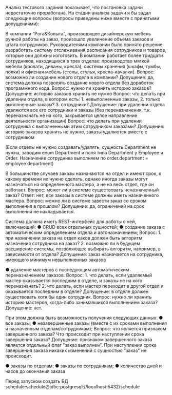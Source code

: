 Анализ тестового задания показывает, что постановка задачи недостаточно проработана.
На стадии анализа задачи я бы задал следующие вопросы (вопросы приведены ниже вместе с принятыми допущениями):

В компании “Рога&Копыта”, производящее дизайнерскую мебель ручной работы
на заказ, произошло увеличение объема заказов и штата сотрудников.
Руководителями компании было принято решение разработать систему
отслеживания расписания сотрудников и товаров, которые они должны
изготовить.
В компании работает более тридцати сотрудников, находящихся в трех отделах:
производство мягкой мебели (кровати, диваны, кресла), системы хранения
(шкафы, тумбы, полки) и офисная мебель (столы, стулья, кресла-качалки).
 Вопрос: возможно ли создание нового отдела в компании?
 Допущение: да, система должна позволять создание нового отдела без доработок программного кода.
 Вопрос: нужно ли хранить историю заказов?
 Допущение: историю заказов хранить не нужно
 Вопрос: что делать при удалении отдела, в котором есть: 1. невыполненные заказы,
 2. только выполненные заказы? 3. сотрудники?
 Допущение: при удалении отдела удаляются все его сотрудники и заказы
 (без переназначения, т.к. переназначать не на кого, закрывается целое направление деятельности организации)
 Вопрос: что делать при удалении сотрудника с выполненными этим сотрудником заказами?
 Допущение: историю заказов хранить не нужно, заказы удаляются вместе с сотрудником

(Если отделы не нужно создавать/удалять, сущность Department не нужна, заводим enum Department и поля типа Department у Employee и Order.
Назначение сотрудника выполняем по order.department = employee.department)

В большинстве случаев заказы назначаются на отдел и имеют срок, к какому
времени их нужно сделать, однако иногда заказы могут назначаться на
определенного мастера, а не на весь отдел, где он работает.
 Вопрос: может ли в системе существовать неназначенный заказ?
 Ответ: нет, все заказы в системе должны иметь назначенного мастера.
 Вопрос: можно ли в системе завести заказ со сроком выполнения в прошлом?
 Допущение: да, ограничений на срок выполнения не накладывается.

Система
должна иметь REST-интерфейс для работы с ней, включающий:
● CRUD всех отдельных сущностей;
● создание заказа с автоматическим определением отдела и
автоназначением;
 Вопрос: 1. при назначении заказа на отдел каков должен быть алгоритм назначения сотрудника на заказ?
        2. возможно ли в будущем расширение системы, позволяющее выбирать алгоритм, например, в зависимости от отдела?
 Допущение: заказ назначается на сотрудника, имеющего минимум невыполненных заказов

● удаление мастеров с последующим автоматическим переназначением
заказов.
 Вопрос: 1. что делать, если удаляемый мастер оказывается последним в отделе, и заказы не на кого переназначать?
         2. что делать, если мастер переходит в другой отдел и оказывается последним в отделе?
 Допущение: в отделе должен существовать хотя бы один сотрудник.
 Вопрос: нужно ли хранить историю мастеров, когда-либо занимавшихся выполнением заказа?
 Допущение: нет.

При этом должна быть возможность получения следующих данных:
● все заказы;
● незавершенные заказы (вместе с их сроками выполнения и назначенным
отделам/сотрудникам);
 Вопрос: что является признаком завершенного заказа? Что происходит при наступлении срока завершения заказа?
 Допущение: признаком завершенного заказа является отдельный флаг "заказ выполнен". При наступлении срока завершения заказа
 никаких изменений с сущностью "заказ" не происходит.

● заказы по отделам;
● заказы по сотрудникам;
● количество дней и часов до окончания заказа


Перед запуском создать БД schedule:schedule@jdbc:postgresql://localhost:5432/schedule

